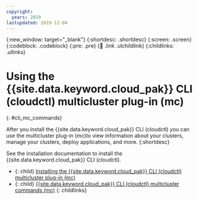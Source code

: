 ```yaml
---
copyright:
  years: 2019
lastupdated: 2019-12-04
---
```


{:new_window: target="_blank"}
{:shortdesc: .shortdesc}
{:screen: .screen}
{:codeblock: .codeblock}
{:pre: .pre}
{:child: .link .ulchildlink}
{:childlinks: .ullinks}

# Using the {{site.data.keyword.cloud_pak}} CLI (cloudctl) multicluster plug-in (mc)
{: #cli_mc_commands}

After you install the {{site.data.keyword.cloud_pak}} CLI (cloudctl) you can use the multicluster plug-in (mc)to view information about your clusters, manage your clusters, deploy applications, and more.
{:shortdesc}

See the installation documentation to install the {{site.data.keyword.cloud_pak}} CLI (cloudctl).

- {: child} [Installing the {{site.data.keyword.cloud_pak}} CLI (cloudctl) multicluster plug-in (mc)](installing_mc_plugin.md)
- {: child} [{{site.data.keyword.cloud_pak}} CLI (cloudctl) multicluster commands (mc)](cli_mc_commands.md)
{: childlinks}
